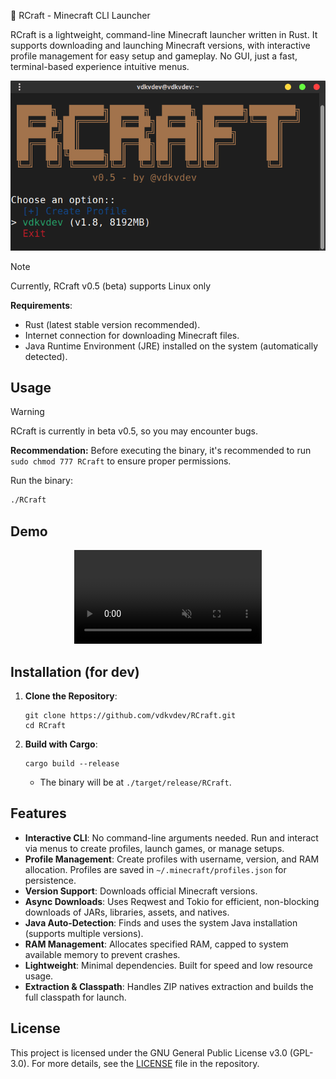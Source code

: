 🦀 RCraft - Minecraft CLI Launcher

RCraft is a lightweight, command-line Minecraft launcher written in Rust. It supports downloading and launching Minecraft versions, with interactive profile management for easy setup and gameplay. No GUI, just a fast, terminal-based experience intuitive menus.

<div align="center">
  <img src="media/screenshot.png" alt="Demo RCraft"/>
</div>

> [!Note]
> Currently, RCraft v0.5 (beta) supports Linux only

**Requirements**:
- Rust (latest stable version recommended).
- Internet connection for downloading Minecraft files.
- Java Runtime Environment (JRE) installed on the system (automatically detected).

## Usage
> [!warning]
> RCraft is currently in beta v0.5, so you may encounter bugs.

**Recommendation:** Before executing the binary, it's recommended to run `sudo chmod 777 RCraft` to ensure proper permissions.

Run the binary:
```bash
./RCraft
```
## Demo
<p align="center">
  <video autoplay loop muted playsinline>
    <source src="media/video.mp4" type="video/mp4">
  </video>
</p>

## Installation (for dev)
1. **Clone the Repository**:
   ```
   git clone https://github.com/vdkvdev/RCraft.git
   cd RCraft
   ```

2. **Build with Cargo**:
   ```
   cargo build --release
   ```
   - The binary will be at `./target/release/RCraft`.

## Features
- **Interactive CLI**: No command-line arguments needed. Run and interact via menus to create profiles, launch games, or manage setups.
- **Profile Management**: Create profiles with username, version, and RAM allocation. Profiles are saved in `~/.minecraft/profiles.json` for persistence.
- **Version Support**: Downloads official Minecraft versions.
- **Async Downloads**: Uses Reqwest and Tokio for efficient, non-blocking downloads of JARs, libraries, assets, and natives.
- **Java Auto-Detection**: Finds and uses the system Java installation (supports multiple versions).
- **RAM Management**: Allocates specified RAM, capped to system available memory to prevent crashes.
- **Lightweight**: Minimal dependencies. Built for speed and low resource usage.
- **Extraction & Classpath**: Handles ZIP natives extraction and builds the full classpath for launch.

## License

This project is licensed under the GNU General Public License v3.0 (GPL-3.0).
For more details, see the [LICENSE](LICENSE) file in the repository.
